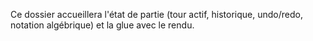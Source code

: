 Ce dossier accueillera l'état de partie (tour actif, historique, undo/redo, notation algébrique) et la glue avec le rendu.



